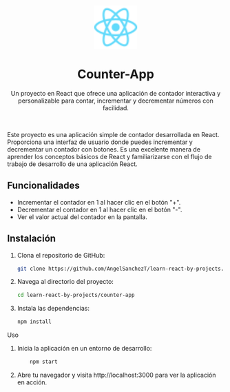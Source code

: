 <div align="center">
    <a href="https://github.com/AngelSanchezT/learn-react-by-projects/tree/main/counter-app">
        <img src="./images/react-color.svg" alt="React" width="100" height="100">
    </a>
    <h1>Counter-App</h1>
    <p align="center">
        Un proyecto en React que ofrece una aplicación de contador interactiva y personalizable para contar, incrementar y decrementar números con facilidad.
    </p>   
</div>

<br />

Este proyecto es una aplicación simple de contador desarrollada en React. Proporciona una interfaz de usuario donde puedes incrementar y decrementar un contador con botones. Es una excelente manera de aprender los conceptos básicos de React y familiarizarse con el flujo de trabajo de desarrollo de una aplicación React.



## Funcionalidades

- Incrementar el contador en 1 al hacer clic en el botón "+".
- Decrementar el contador en 1 al hacer clic en el botón "-".
- Ver el valor actual del contador en la pantalla.

## Instalación

1. Clona el repositorio de GitHub:

   ```bash
   git clone https://github.com/AngelSanchezT/learn-react-by-projects.git
   ```

2. Navega al directorio del proyecto:
    ```bash
    cd learn-react-by-projects/counter-app
    ```

3. Instala las dependencias:

    ```bash
    npm install
    ```

Uso
1. Inicia la aplicación en un entorno de desarrollo:

    ```bash
        npm start
    ```

3. Abre tu navegador y visita http://localhost:3000 para ver la aplicación en acción.

